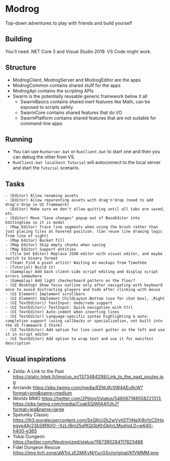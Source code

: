 # Modrog

Top-down adventures to play with friends and build yourself

## Building

You'll need .NET Core 3 and Visual Studio 2019. VS Code might work.

## Structure

  * ModrogClient, ModrogServer and ModrogEditor are the apps
  * ModrogCommon contains shared stuff for the apps
  * ModrogApi contains the scripting APIs
  * Swarm is the potentially reusable generic framework below it all
    * SwarmBasics contains shared inert features like Math, can be exposed to scripts safely
    * SwarmCore contains shared features that do I/O
    * SwarmPlatform contains shared features that are not suitable for command-line apps

## Running

 * You can use `RunServer.bat` or `RunClient.bat` to start one and then you can debug the other from VS.
 * `RunClient.bat localhost Tutorial` will autoconnect to the local server and start the `Tutorial` scenario.

## Tasks

    - (Editor) Allow renaming assets
    - (Editor) Allow reparenting assets with drag'n'drop (need to add drag'n'drop in UI framework)
    - (Editor) Make sure we don't allow quitting until all tabs are saved, etc.
    - (Editor) Move "Save changes" popup out of BaseEditor into EditingView so it is modal
    - (Map Editor) Trace line segments when using the brush rather than just placing tiles at hovered position. (Can reuse line drawing logic from line of sight)
    - (Map Editor) Bucket fill
    - (Map Editor) Skip empty chunks when saving
    - (Map Editor) Support entities
    - (Tile Set Editor) Replace JSON editor with visual editor, and maybe switch to binary format
    - (Team) Find a pixel artist! Waiting on mockups from Timothée
    - (Tutorial) Build it!
    - (Gameplay) Add back client-side script editing and display script errors somewhere
    - (Gameplay) Add light checkerboard pattern on the floor?
    - (UI Desktop) Show focus outline only after navigating with keyboard once to avoid distracting players and hide after clicking with mouse
    - (UI Element) Implement scrollbars
    - (UI Element) Implement ChildLayout.Bottom (use for chat box), .Right
    - (UI TextEditor)/ TextInput: Undo/redo support
    - (UI TextEditor)/ TextInput: Quick navigation with Ctrl
    - (UI TextEditor) Auto-indent when inserting lines
    - (UI TextEditor) Language-specific syntax highlighting & auto-completion support (using callbacks or specialization, not built into the UI framework I think)
    - (UI TextEditor) Add option for line count gutter on the left and use it in script editor
    - (UI TextEditor) Add option to wrap text and use it for manifest description

## Visual inspirations

  * Zelda: A Link to the Past https://static.hitek.fr/img/up_m/1373484298/Link_to_the_past_poules.jpg
  * Arclands https://pbs.twimg.com/media/EENUKr0W4AEu9cW?format=png&name=medium
  * Worlds MMO https://twitter.com/2Pblog1/status/546067188558221313, https://pbs.twimg.com/media/CoakSQlWIAAfUhJ?format=jpg&name=large
  * Spelunky Classic https://lh3.googleusercontent.com/SxQKcijZk2wVyhDThNeXj8vfzCDHqegyp4Ar23bS8fAVO--XzLrBm25qfKQGbKhGkhrLMsqhqL0=w640-h400-e365
  * Yokai Dungeon https://twitter.com/Neutronized/status/1187390284117823488
  * Fidel Dungeon Rescue https://img.itch.zone/aW1nLzE2MjEyNjYucG5n/original/KfVMMM.png
